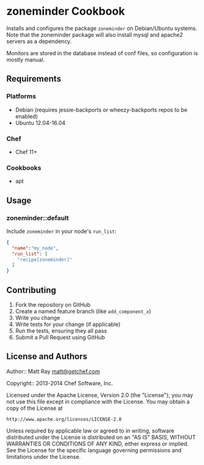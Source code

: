 # zoneminder Cookbook

Installs and configures the package `zoneminder` on Debian/Ubuntu systems. Note that the zoneminder package will also install mysql and apache2 servers as a dependency.

Monitors are stored in the database instead of conf files, so configuration is mostly manual.

## Requirements

### Platforms

- Debian (requires jessie-backports or wheezy-backports repos to be enabled)
- Ubuntu 12.04-16.04

### Chef

- Chef 11+

### Cookbooks

- apt

## Usage

### zoneminder::default

Include `zoneminder` in your node's `run_list`:

```json
{
  "name":"my_node",
  "run_list": [
    "recipe[zoneminder]"
  ]
}
```

## Contributing

1. Fork the repository on GitHub
2. Create a named feature branch (like `add_component_x`)
3. Write you change
4. Write tests for your change (if applicable)
5. Run the tests, ensuring they all pass
6. Submit a Pull Request using GitHub

## License and Authors

Author:: Matt Ray [matt@getchef.com](mailto:matt@getchef.com)

Copyright:: 2013-2014 Chef Software, Inc.

Licensed under the Apache License, Version 2.0 (the "License"); you may not use this file except in compliance with the License. You may obtain a copy of the License at

```
http://www.apache.org/licenses/LICENSE-2.0
```

Unless required by applicable law or agreed to in writing, software distributed under the License is distributed on an "AS IS" BASIS, WITHOUT WARRANTIES OR CONDITIONS OF ANY KIND, either express or implied. See the License for the specific language governing permissions and limitations under the License.
